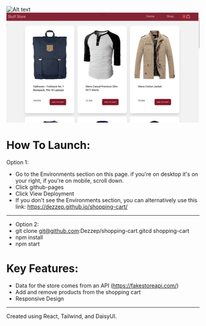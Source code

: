![Alt text](/src/projectPhotos/home.png)
![Alt text](/src/projectPhotos/shop.png)

# How To Launch:
Option 1:
- Go to the Environments section on this page. if you're on desktop it's on your right, if you're on mobile, scroll down.
- Click github-pages
- Click View Deployment
- If you don't see the Environments section, you can alternatively use this link: https://dezzep.github.io/shopping-cart/
-------------
- Option 2:
- git clone git@github.com:Dezzep/shopping-cart.gitcd shopping-cart
- npm install
- npm start

# Key Features:
  - Data for the store comes from an API (https://fakestoreapi.com/)
  - Add and remove products from the shopping cart
  - Responsive Design
--------------------------------- 
Created using React, Tailwind, and DaisyUI.